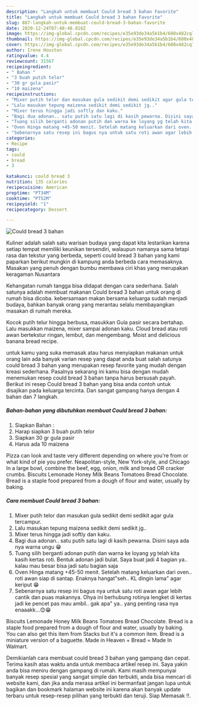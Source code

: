 ```yaml
---
description: "Langkah untuk membuat Could bread 3 bahan Favorite"
title: "Langkah untuk membuat Could bread 3 bahan Favorite"
slug: 887-langkah-untuk-membuat-could-bread-3-bahan-favorite
date: 2020-12-24T07:40:48.816Z
image: https://img-global.cpcdn.com/recipes/e35e93de34a5b1b4/680x482cq70/could-bread-3-bahan-foto-resep-utama.jpg
thumbnail: https://img-global.cpcdn.com/recipes/e35e93de34a5b1b4/680x482cq70/could-bread-3-bahan-foto-resep-utama.jpg
cover: https://img-global.cpcdn.com/recipes/e35e93de34a5b1b4/680x482cq70/could-bread-3-bahan-foto-resep-utama.jpg
author: Irene Houston
ratingvalue: 4.4
reviewcount: 31567
recipeingredient:
- " Bahan "
- "3 buah putih telor"
- "30 gr gula pasir"
- "10 maizena"
recipeinstructions:
- "Mixer putih telor dan masukan gula sedikit demi sedikit agar gula tercampur."
- "Lalu masukan tepung maizena sedikit demi sedikit jg.."
- "Mixer terus hingga jadi softly dan kaku."
- "Bagi dua adonan.. satu putih satu lagi di kasih pewarna. Disini saya ada nya warna ungu 😁"
- "Tuang silih berganti adonan putih dan warna ke loyang yg telah kita kasih kertas roti. Bentuk adonan jadi bulat. Saya buat jadi 4 bagian ya.. kalau mau besar bisa jadi satu bagian saja"
- "Oven Hinga matang +45-50 menit. Setelah matang keluarkan dari oven.. roti awan siap di santap. Enaknya hangat&#34;seh.. KL dingin lama&#34; agar keriput 😁"
- "Sebenarnya satu resep ini bagus nya untuk satu roti awan agar lebih cantik dan puas makannya. Ohya ini berhubung rotinya lengket di kertas jadi ke pencet pas mau ambil.. gak apa&#34; ya.. yang penting rasa nya enaaakk...😊😁"
categories:
- Recipe
tags:
- could
- bread
- 3

katakunci: could bread 3 
nutrition: 135 calories
recipecuisine: American
preptime: "PT34M"
cooktime: "PT52M"
recipeyield: "1"
recipecategory: Dessert

---
```



![Could bread 3 bahan](https://img-global.cpcdn.com/recipes/e35e93de34a5b1b4/680x482cq70/could-bread-3-bahan-foto-resep-utama.jpg)

Kuliner adalah salah satu warisan budaya yang dapat kita lestarikan karena setiap tempat memiliki keunikan tersendiri, walaupun namanya sama tetapi rasa dan tekstur yang berbeda, seperti could bread 3 bahan yang kami paparkan berikut mungkin di kampung anda berbeda cara memasaknya. Masakan yang penuh dengan bumbu membawa ciri khas yang merupakan keragaman Nusantara

Kehangatan rumah tangga bisa didapat dengan cara sederhana. Salah satunya adalah membuat makanan Could bread 3 bahan untuk orang di rumah bisa dicoba. kebersamaan makan bersama keluarga sudah menjadi budaya, bahkan banyak orang yang merantau selalu membayangkan masakan di rumah mereka.

Kocok putih telur hingga berbusa, masukkan Gula pasir secara bertahap. Lalu masukkan maizena, mixer sampai adonan kaku. Cloud bread atau roti awan bertekstur ringan, lembut, dan mengembang. Moist and delicious banana bread recipe.

untuk kamu yang suka memasak atau harus menyiapkan makanan untuk orang lain ada banyak varian resep yang dapat anda buat salah satunya could bread 3 bahan yang merupakan resep favorite yang mudah dengan kreasi sederhana. Pasalnya sekarang ini kamu bisa dengan mudah menemukan resep could bread 3 bahan tanpa harus bersusah payah.
Berikut ini resep Could bread 3 bahan yang bisa anda contoh untuk disajikan pada keluarga tercinta. Dan sangat gampang hanya dengan 4 bahan dan 7 langkah.


<!--inarticleads1-->

##### Bahan-bahan yang dibutuhkan membuat Could bread 3 bahan:

1. Siapkan  Bahan :
1. Harap siapkan 3 buah putih telor
1. Siapkan 30 gr gula pasir
1. Harus ada 10 maizena


Pizza can look and taste very different depending on where you&#39;re from or what kind of pie you prefer. Neapolitan-style, New York-style, and Chicago In a large bowl, combine the beef, egg, onion, milk and bread OR cracker crumbs. Biscuits Lemonade Honey Milk Beans Tomatoes Bread Chocolate. Bread is a staple food prepared from a dough of flour and water, usually by baking. 

<!--inarticleads2-->

##### Cara membuat  Could bread 3 bahan:

1. Mixer putih telor dan masukan gula sedikit demi sedikit agar gula tercampur.
1. Lalu masukan tepung maizena sedikit demi sedikit jg..
1. Mixer terus hingga jadi softly dan kaku.
1. Bagi dua adonan.. satu putih satu lagi di kasih pewarna. Disini saya ada nya warna ungu 😁
1. Tuang silih berganti adonan putih dan warna ke loyang yg telah kita kasih kertas roti. Bentuk adonan jadi bulat. Saya buat jadi 4 bagian ya.. kalau mau besar bisa jadi satu bagian saja
1. Oven Hinga matang +45-50 menit. Setelah matang keluarkan dari oven.. roti awan siap di santap. Enaknya hangat&#34;seh.. KL dingin lama&#34; agar keriput 😁
1. Sebenarnya satu resep ini bagus nya untuk satu roti awan agar lebih cantik dan puas makannya. Ohya ini berhubung rotinya lengket di kertas jadi ke pencet pas mau ambil.. gak apa&#34; ya.. yang penting rasa nya enaaakk...😊😁


Biscuits Lemonade Honey Milk Beans Tomatoes Bread Chocolate. Bread is a staple food prepared from a dough of flour and water, usually by baking. You can also get this item from Stacks but it&#39;s a common item. Bread is a miniature version of a baguette. Made in Heaven + Bread = Made In Walmart. 

Demikianlah cara membuat could bread 3 bahan yang gampang dan cepat. Terima kasih atas waktu anda untuk membaca artikel resep ini. Saya yakin anda bisa meniru dengan gampang di rumah. Kami masih mempunyai banyak resep spesial yang sangat simple dan terbukti, anda bisa mencari di website kami, dan jika anda merasa artikel ini bermanfaat jangan lupa untuk bagikan dan bookmark halaman website ini karena akan banyak update terbaru untuk resep-resep pilihan yang terbukti dan teruji. Siap Memasak !!. 

